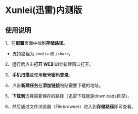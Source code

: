 # Xunlei(迅雷)内测版

## 使用说明

1、在**配置**页面中找到**存储路径**。

   - 支持路径为 `/media` 和 `/share`。

2、运行后点击**打开 WEB UI**会新建窗口打开。

3、**手机扫描**或使用**账号密码登录**。

4、点击**新建任务**在**添加链接**粘贴需要下载的地址。

5、**下载到**选择需要保存的路径（迅雷下载就是downloads目录）。

6、然后通过文件浏览器（Filebrowser）进入到**存储路径**即可查看。